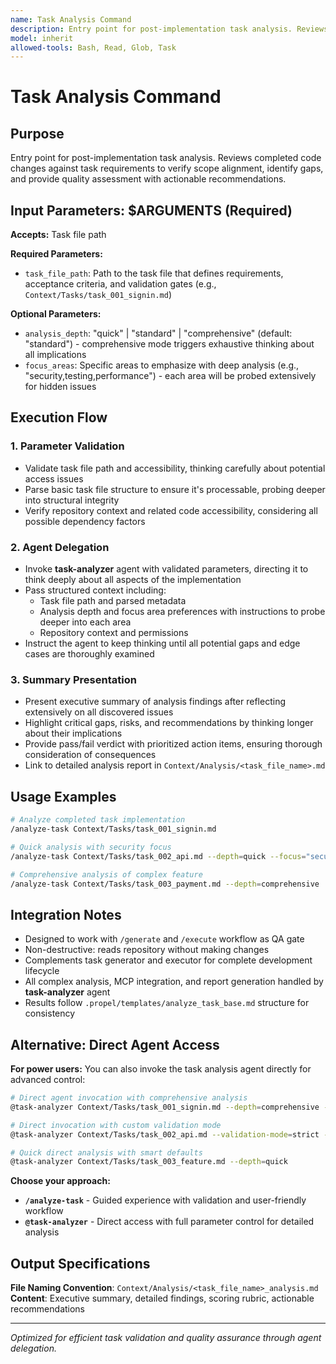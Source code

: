 ```yaml
---
name: Task Analysis Command
description: Entry point for post-implementation task analysis. Reviews completed code changes against task requirements to verify scope alignment, identify gaps, and provide quality assessment with actionable recommendations through specialized task-analyzer agent delegation
model: inherit
allowed-tools: Bash, Read, Glob, Task
---
```


# Task Analysis Command

## Purpose
Entry point for post-implementation task analysis. Reviews completed code changes against task requirements to verify scope alignment, identify gaps, and provide quality assessment with actionable recommendations.

## Input Parameters: $ARGUMENTS (Required)
**Accepts:** Task file path

**Required Parameters:**
- `task_file_path`: Path to the task file that defines requirements, acceptance criteria, and validation gates (e.g., `Context/Tasks/task_001_signin.md`)

**Optional Parameters:**
- `analysis_depth`: "quick" | "standard" | "comprehensive" (default: "standard") - comprehensive mode triggers exhaustive thinking about all implications
- `focus_areas`: Specific areas to emphasize with deep analysis (e.g., "security,testing,performance") - each area will be probed extensively for hidden issues

## Execution Flow

### 1. Parameter Validation
- Validate task file path and accessibility, thinking carefully about potential access issues
- Parse basic task file structure to ensure it's processable, probing deeper into structural integrity
- Verify repository context and related code accessibility, considering all possible dependency factors

### 2. Agent Delegation
- Invoke **task-analyzer** agent with validated parameters, directing it to think deeply about all aspects of the implementation
- Pass structured context including:
  - Task file path and parsed metadata
  - Analysis depth and focus area preferences with instructions to probe deeper into each area
  - Repository context and permissions
- Instruct the agent to keep thinking until all potential gaps and edge cases are thoroughly examined

### 3. Summary Presentation
- Present executive summary of analysis findings after reflecting extensively on all discovered issues
- Highlight critical gaps, risks, and recommendations by thinking longer about their implications
- Provide pass/fail verdict with prioritized action items, ensuring thorough consideration of consequences
- Link to detailed analysis report in `Context/Analysis/<task_file_name>.md`

## Usage Examples

```bash
# Analyze completed task implementation
/analyze-task Context/Tasks/task_001_signin.md

# Quick analysis with security focus
/analyze-task Context/Tasks/task_002_api.md --depth=quick --focus="security,testing"

# Comprehensive analysis of complex feature
/analyze-task Context/Tasks/task_003_payment.md --depth=comprehensive
```

## Integration Notes

- Designed to work with `/generate` and `/execute` workflow as QA gate
- Non-destructive: reads repository without making changes
- Complements task generator and executor for complete development lifecycle
- All complex analysis, MCP integration, and report generation handled by **task-analyzer** agent
- Results follow `.propel/templates/analyze_task_base.md` structure for consistency

## Alternative: Direct Agent Access

**For power users:** You can also invoke the task analysis agent directly for advanced control:

```bash
# Direct agent invocation with comprehensive analysis
@task-analyzer Context/Tasks/task_001_signin.md --depth=comprehensive --focus="security,testing" --parallel-research=6

# Direct invocation with custom validation mode
@task-analyzer Context/Tasks/task_002_api.md --validation-mode=strict --evidence-level=exhaustive

# Quick direct analysis with smart defaults
@task-analyzer Context/Tasks/task_003_feature.md --depth=quick
```

**Choose your approach:**
- **`/analyze-task`** - Guided experience with validation and user-friendly workflow
- **`@task-analyzer`** - Direct access with full parameter control for detailed analysis

## Output Specifications

**File Naming Convention**: `Context/Analysis/<task_file_name>_analysis.md`
**Content**: Executive summary, detailed findings, scoring rubric, actionable recommendations

---

*Optimized for efficient task validation and quality assurance through agent delegation.*